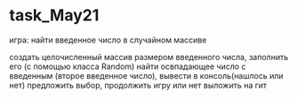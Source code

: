 # task_May21

игра: найти введенное число в случайном массиве

создать целочисленный массив размером введенного числа, заполнить его (с помощью класса Random)
найти освпадающее число с введенным (второе введенное число), вывести в консоль(нашлось или нет)
предложить выбор, продолжить игру или нет
выложить на гит
